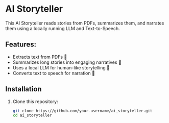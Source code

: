 # AI Storyteller

This AI Storyteller reads stories from PDFs, summarizes them, and narrates them using a locally running LLM and Text-to-Speech.

## Features:
- Extracts text from PDFs 📄
- Summarizes long stories into engaging narratives 📖
- Uses a local LLM for human-like storytelling 🤖
- Converts text to speech for narration 🎤

## Installation

1. Clone this repository:
   ```bash
   git clone https://github.com/your-username/ai_storyteller.git
   cd ai_storyteller
